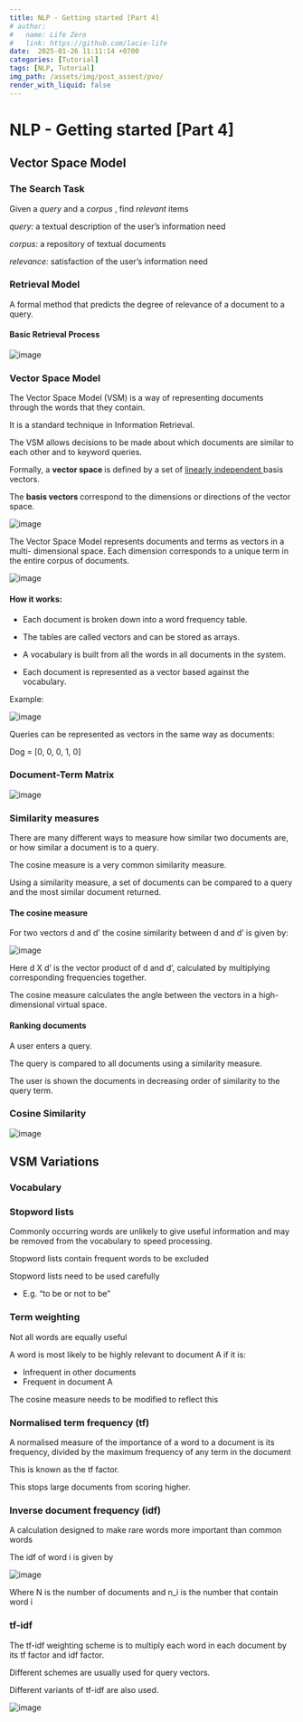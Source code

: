 ```yaml
---
title: NLP - Getting started [Part 4]
# author:
#   name: Life Zero
#   link: https://github.com/lacie-life
date:  2025-01-26 11:11:14 +0700
categories: [Tutorial]
tags: [NLP, Tutorial]
img_path: /assets/img/post_assest/pvo/
render_with_liquid: false
---
```


# NLP - Getting started [Part 4]

## Vector Space Model

### The Search Task

Given a <i> query </i> and a <i> corpus </i>, find <i> relevant </i> items

<i> query: </i> a textual description of the user’s information need 

<i> corpus: </i> a repository of textual documents

<i> relevance: </i> satisfaction of the user’s information need

### Retrieval Model

A formal method that predicts the degree of relevance of a document to a query.

#### Basic Retrieval Process

![image](https://github.com/lacie-life/lacie-life.github.io/blob/main/assets/img/post_assest/nlp/part-4-1.png?raw=true)

### Vector Space Model

The Vector Space Model (VSM) is a way of
representing documents through the words that
they contain.

It is a standard technique in Information
Retrieval.

The VSM allows decisions to be made about
which documents are similar to each other and
to keyword queries.

Formally, a <b> vector space </b> is defined by a set of <u> linearly
independent </u> basis vectors.

The <b> basis vectors </b> correspond to the dimensions or
directions of the vector space.

![image](https://github.com/lacie-life/lacie-life.github.io/blob/main/assets/img/post_assest/nlp/part-4-2.png?raw=true)

The Vector Space Model represents documents and terms as vectors in a multi-
dimensional space. Each dimension corresponds to a unique term in the entire
corpus of documents.

![image](https://github.com/lacie-life/lacie-life.github.io/blob/main/assets/img/post_assest/nlp/part-4-3.png?raw=true)

#### How it works:

- Each document is broken down into a word
frequency table.

- The tables are called vectors and can be stored
as arrays.

- A vocabulary is built from all the words in all
documents in the system.
 
- Each document is represented as a vector
based against the vocabulary.

Example: 

![image](https://github.com/lacie-life/lacie-life.github.io/blob/main/assets/img/post_assest/nlp/part-4-4.png?raw=true)

Queries can be represented as vectors in the same way as
documents:

Dog = [0, 0, 0, 1, 0]

### Document-Term Matrix

![image](https://github.com/lacie-life/lacie-life.github.io/blob/main/assets/img/post_assest/nlp/part-4-5.png?raw=true)

### Similarity measures

There are many different ways to measure how
similar two documents are, or how similar a
document is to a query.

The cosine measure is a very common similarity
measure.

Using a similarity measure, a set of documents can be
compared to a query and the most similar document
returned.

#### The cosine measure

For two vectors d and d’ the cosine similarity between
d and d’ is given by:

![image](https://github.com/lacie-life/lacie-life.github.io/blob/main/assets/img/post_assest/nlp/part-4-6.png?raw=true)

Here d X d’ is the vector product of d and d’,
calculated by multiplying corresponding frequencies
together.

The cosine measure calculates the angle between the
vectors in a high-dimensional virtual space.

#### Ranking documents

A user enters a query.

The query is compared to all documents using a similarity
measure.

The user is shown the documents in decreasing order of
similarity to the query term.

### Cosine Similarity

![image](https://github.com/lacie-life/lacie-life.github.io/blob/main/assets/img/post_assest/nlp/part-4-7.png?raw=true)

## VSM Variations

### Vocabulary

### Stopword lists

Commonly occurring words are unlikely to
give useful information and may be removed
from the vocabulary to speed processing.

Stopword lists contain frequent words to be
excluded

Stopword lists need to be used carefully

- E.g. “to be or not to be”

### Term weighting

Not all words are equally useful

A word is most likely to be highly relevant to
document A if it is:

- Infrequent in other documents
- Frequent in document A
 
The cosine measure needs to be modified to
reflect this

### Normalised term frequency (tf)

A normalised measure of the importance of a
word to a document is its frequency, divided by
the maximum frequency of any term in the
document

This is known as the tf factor.

This stops large documents from scoring
higher.

### Inverse document frequency (idf)

A calculation designed to make rare words
more important than common words

The idf of word i is given by

![image](https://github.com/lacie-life/lacie-life.github.io/blob/main/assets/img/post_assest/nlp/part-4-8.png?raw=true)

Where N is the number of documents and n_i is
the number that contain word i

### tf-idf

The tf-idf weighting scheme is to multiply each
word in each document by its tf factor and idf
factor.

Different schemes are usually used for query
vectors.

Different variants of tf-idf are also used.

![image](https://github.com/lacie-life/lacie-life.github.io/blob/main/assets/img/post_assest/nlp/part-4-9.png?raw=true)














